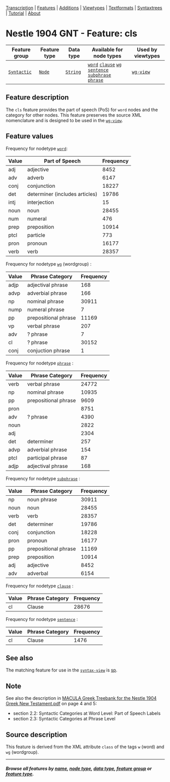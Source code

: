<a name="start"></a>
<div class="hidden-content">
<a href="../transcription.md">Transcription</a> | <a href="README.md#start">Features</a>  | <a href="../additions/README.md#start">Additions</a> | <a href="../viewtypes.md#start">Viewtypes</a>  | <a href="../textformats.md#start">Textformats</a> |  <a href="../syntaxtrees.md#start">Syntaxtrees</a> | <a href="../tutorial/README.md#start">Tutorial</a>  | <a href="../about.md#start">About</a>
</div>

# Nestle 1904 GNT - Feature: cls

Feature group | Feature type | Data type | Available for node types | Used by viewtypes
---  | --- | --- | --- | ---
[`Syntactic`](featuresbygroup.md#syntactic-features) | [`Node`](featuresbyfeaturetype.md#node-features) | [`String`](featuresbydatatype.md#string-datatype) | [`word`](featuresbynodetype.md#word-nodes) [`clause`](featuresbynodetype.md#clause-nodes)  [`wg`](featuresbynodetype.md#wordgroup-nodes) [`sentence`](featuresbynodetype.md#sentence-nodes) [`subphrase`](featuresbynodetype.md#subphrase-nodes) [`phrase`](featuresbynodetype.md#phrase-nodes) | [`wg-view`](../wg-view.md#start)

## Feature description

The `cls` feature provides the part of speech (PoS) for `word` nodes and the category for other nodes. This feature preserves the source XML nomenclature and is designed to be used in the [`wg-view`](../wg-view.md#start).

## Feature values

Frequency for nodetype [`word`](featuresbynodetype.md#word-nodes):

Value | Part of Speech | Frequency
--- | --- | ---
adj | adjective | 8452
adv | adverb | 6147
conj | conjunction | 18227
det | determiner (includes articles) | 19786
intj | interjection | 15
noun | noun | 28455
num | numeral | 476
prep | preposition | 10914
ptcl | particle | 773
pron | pronoun | 16177
verb | verb | 28357

Frequency for nodetype [`wg`](featuresbynodetype.md#wordgroup-nodes) (wordgroup) :

Value | Phrase Category | Frequency
--- | --- | ---
adjp | adjectival phrase | 168
advp | adverbial phrase | 166
np | nominal phrase | 30911
nump | numeral phrase | 7
pp | prepositional phrase | 11169
vp | verbal phrase | 207
adv | ? phrase | 7
cl | ? phrase | 30152
conj | conjuction phrase| 1

Frequency for nodetype [`phrase`](featuresbynodetype.md#phrase-nodes) :

Value | Phrase Category | Frequency
--- | --- | ---
verb | verbal phrase|	24772
np	| nominal phrase |10935
pp | prepositional phrase |	9609
pron ||	8751
adv	| ? phrase | 4390
noun | |	2822
adj	|| 2304
det	| determiner | 257
advp | adverbial phrase |	154
ptcl | participal phrase |	87
adjp | adjectival phrase | 168

Frequency for nodetype [`subphrase`](featuresbynodetype.md#subphrase-nodes) :

Value | Phrase Category | Frequency
--- | --- | ---
np	| noun phrase | 30911
noun | noun | 28455
verb	| verb | 28357
det | determiner | 19786
conj | conjunction | 18228
pron | pronoun | 16177
pp | prepositional phrase|11169
prep| preposition | 10914
adj | adjective | 8452
adv	| adverbal | 6154

Frequency for nodetype [`clause`](featuresbynodetype.md#clause-nodes) :

Value | Phrase Category | Frequency
--- | --- | ---
cl | Clause | 28676

Frequency for nodetype [`sentence`](featuresbynodetype.md#sentence-nodes) :

Value | Phrase Category | Frequency
--- | --- | ---
cl | Clause | 1476

## See also

The matching feature for use in the [`syntax-view`](../syntax-view.md#start) is [sp](sp.md#start).

## Note

See also the description in [MACULA Greek Treebank for the Nestle 1904 Greek New Testament.pdf](https://nbviewer.org/github/biblicalhumanities/greek-new-testament/blob/master/syntax-trees/nestle1904/doc/Nestle%201904%20Treebank%20Documentation.pdf) on page 4 and 5:
 - section 2.2: Syntactic Categories at Word Level: Part of Speech Labels
 - section 2.3: Syntactic Categories at Phrase Level 

## Source description

This feature is derived from the XML attribute `class` of the tags `w` (word) and `wg` (wordgroup).

---
#### *Browse all features by [name](featuresbyname.md#start), [node type](featuresbynodetype.md#start), [data type](featuresbydatatype.md#start), [feature group](featuresbygroup.md#start) or [feature type](featuresbyfeaturetype.md#start).*
